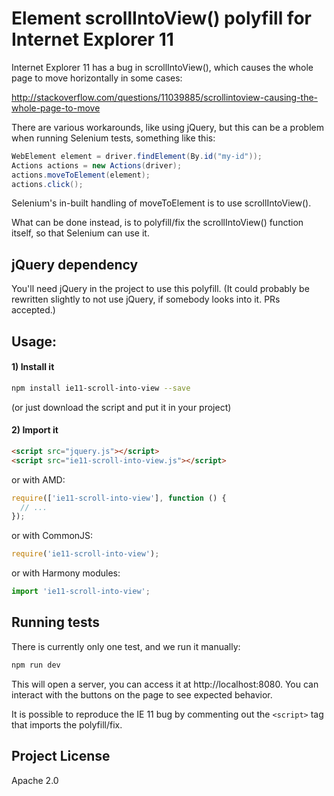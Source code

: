 # Element scrollIntoView() polyfill for Internet Explorer 11

Internet Explorer 11 has a bug in scrollIntoView(), which causes the whole page to move horizontally
in some cases:

http://stackoverflow.com/questions/11039885/scrollintoview-causing-the-whole-page-to-move

There are various workarounds, like using jQuery, but this can be a problem when running Selenium tests, something like this:

```java
WebElement element = driver.findElement(By.id("my-id"));
Actions actions = new Actions(driver);
actions.moveToElement(element);
actions.click();
```

Selenium's in-built handling of moveToElement is to use scrollIntoView().

What can be done instead, is to polyfill/fix the scrollIntoView() function itself, so that Selenium
can use it.

## jQuery dependency

You'll need jQuery in the project to use this polyfill. (It could probably be rewritten slightly to not use jQuery, if somebody looks into it. PRs accepted.)

## Usage:

#### 1) Install it

```sh
npm install ie11-scroll-into-view --save
```

(or just download the script and put it in your project)

#### 2) Import it
```html
<script src="jquery.js"></script>
<script src="ie11-scroll-into-view.js"></script>
```

or with AMD:

```javascript
require(['ie11-scroll-into-view'], function () {
  // ...
});
```

or with CommonJS:


```javascript
require('ie11-scroll-into-view');
```

or with Harmony modules:

```javascript
import 'ie11-scroll-into-view';
```

## Running tests

There is currently only one test, and we run it manually:

```bash
npm run dev
```

This will open a server, you can access it at
http://localhost:8080. You can interact with the
buttons on the page to see expected behavior.

It is possible to reproduce the IE 11 bug by
commenting out the `<script>` tag that imports
the polyfill/fix.


## Project License

Apache 2.0
